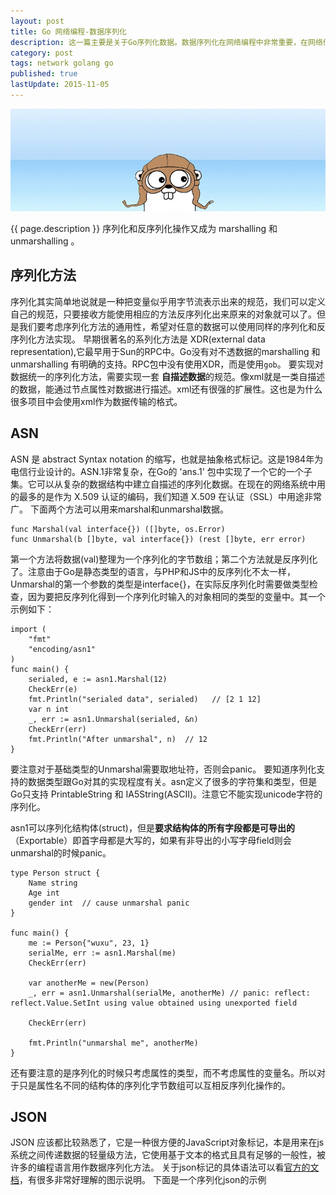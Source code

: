 ```yaml
---
layout: post
title: Go 网络编程-数据序列化
description: 这一篇主要是关于Go序列化数据。数据序列化在网络编程中非常重要，在网络传输数据时，如果数据是对象，数组等等，需要先把对象序列化为才能传递，同时接收方需要进行反序列化才能使用这些数据。一个比较常见的是json数据。
category: post
tags: network golang go
published: true
lastUpdate: 2015-11-05
---
```

![](/images/golang/gopher-banner-small.jpg)

{{ page.description }} 序列化和反序列化操作又成为 marshalling 和 unmarshalling 。

## 序列化方法 ##
序列化其实简单地说就是一种把变量似乎用字节流表示出来的规范，我们可以定义自己的规范，只要接收方能使用相应的方法反序列化出来原来的对象就可以了。但是我们要考虑序列化方法的通用性，希望对任意的数据可以使用同样的序列化和反序列化方法实现。
早期很著名的系列化方法是 XDR(external data representation),它最早用于Sun的RPC中。Go没有对不透数据的marshalling 和 unmarshalling 有明确的支持。RPC包中没有使用XDR，而是使用`gob`。
要实现对数据统一的序列化方法，需要实现一套 **自描述数据**的规范。像xml就是一类自描述的数据，能通过节点属性对数据进行描述。xml还有很强的扩展性。这也是为什么很多项目中会使用xml作为数据传输的格式。


## ASN ##
ASN 是 abstract Syntax notation 的缩写，也就是抽象格式标记。这是1984年为电信行业设计的。ASN.1非常复杂，在Go的 'ans.1' 包中实现了一个它的一个子集。它可以从复杂的数据结构中建立自描述的序列化数据。在现在的网络系统中用的最多的是作为 X.509 认证的编码，我们知道 X.509 在认证（SSL）中用途非常广。
下面两个方法可以用来marshal和unmarshal数据。

```
func Marshal(val interface{}) ([]byte, os.Error)
func Unmarshal(b []byte, val interface{}) (rest []byte, err error)
```
第一个方法将数据(val)整理为一个序列化的字节数组；第二个方法就是反序列化了。注意由于Go是静态类型的语言，与PHP和JS中的反序列化不太一样，Unmarshal的第一个参数的类型是interface{}，在实际反序列化时需要做类型检查，因为要把反序列化得到一个序列化时输入的对象相同的类型的变量中。其一个示例如下：

```
import (
	"fmt"
	"encoding/asn1"
)
func main() {
	serialed, e := asn1.Marshal(12)
	CheckErr(e)
	fmt.Println("serialed data", serialed)   // [2 1 12]
	var n int
	_, err := asn1.Unmarshal(serialed, &n)
	CheckErr(err)
	fmt.Println("After unmarshal", n)  // 12
}
```
要注意对于基础类型的Unmarshal需要取地址符，否则会panic。
要知道序列化支持的数据类型跟Go对其的实现程度有关。asn定义了很多的字符集和类型，但是Go只支持 PrintableString 和 IA5String(ASCII)。注意它不能实现unicode字符的序列化。

asn1可以序列化结构体(struct)，但是**要求结构体的所有字段都是可导出的**（Exportable）即首字母都是大写的，如果有非导出的小写字母field则会unmarshal的时候panic。

```
type Person struct {
	Name string
	Age int
	gender int  // cause unmarshal panic
}

func main() {
	me := Person{"wuxu", 23, 1}
	serialMe, err := asn1.Marshal(me)
	CheckErr(err)
	
	var anotherMe = new(Person)
	_, err = asn1.Unmarshal(serialMe, anotherMe) // panic: reflect: reflect.Value.SetInt using value obtained using unexported field

	CheckErr(err)
	
	fmt.Println("unmarshal me", anotherMe)
}
```
还有要注意的是序列化的时候只考虑属性的类型，而不考虑属性的变量名。所以对于只是属性名不同的结构体的序列化字节数组可以互相反序列化操作的。

## JSON ##
JSON 应该都比较熟悉了，它是一种很方便的JavaScript对象标记，本是用来在js系统之间传递数据的轻量级方法，它使用基于文本的格式且具有足够的一般性，被许多的编程语言用作数据序列化方法。
关于json标记的具体语法可以看[官方的文档](http://www.json.org/)，有很多非常好理解的图示说明。
下面是一个序列化json的示例

```

```